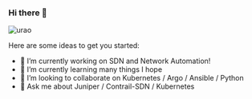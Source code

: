 ### Hi there 👋

<!--
**urao/urao** is a ✨ _special_ ✨ repository because its `README.md` (this file) appears on your GitHub profile.
-->
![urao](https://github-readme-stats.vercel.app/api?username=urao&show_icons=true&theme=tokyonight)

Here are some ideas to get you started:

- 🔭 I’m currently working on SDN and Network Automation!
- 🌱 I’m currently learning many things I hope
- 👯 I’m looking to collaborate on Kubernetes / Argo / Ansible / Python
- 💬 Ask me about Juniper / Contrail-SDN / Kubernetes 
